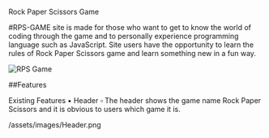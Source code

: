 Rock Paper Scissors Game

#RPS-GAME site is made for those who want to get to know the world of coding through the game and to personally experience programming language such as JavaScript. Site users have the opportunity to learn the rules of Rock Paper Scissors game and learn something new in a fun way.

![RPS Game](RockPaperScissorsGame.png)

##Features

Existing Features
▪︎ Header
    ▫︎ The header shows the game name Rock Paper Scissors and it is obvious to users which game it is.

/assets/images/Header.png


